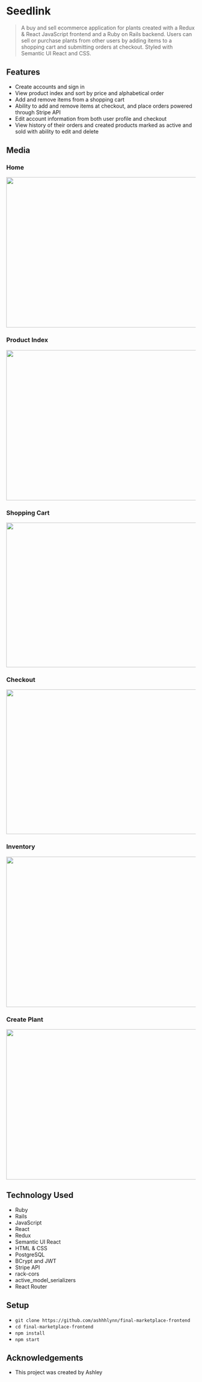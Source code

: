# Seedlink 
> A buy and sell ecommerce application for plants created with a Redux & React JavaScript frontend and a Ruby on Rails backend. Users can sell or purchase plants from other users by adding items to a shopping cart and submitting orders at checkout. Styled with Semantic UI React and CSS. 
  
## Features
- Create accounts and sign in
- View product index and sort by price and alphabetical order
- Add and remove items from a shopping cart
- Ability to add and remove items at checkout, and place orders powered through Stripe API
- Edit account information from both user profile and checkout
- View history of their orders and created products marked as active and sold with ability to edit and delete

## Media 
### Home
<img width="800" height="400" src="https://user-images.githubusercontent.com/84604278/227614097-af76bb6b-c356-41e9-af10-7b5d6bd35670.png">

### Product Index
<img width="800" height="400" src="https://user-images.githubusercontent.com/84604278/227587296-1b5871f0-92c5-4792-9dce-05451fc0a441.png">

### Shopping Cart
<img width="800" height="385" src="https://user-images.githubusercontent.com/84604278/227553772-03604489-1ec3-4fe1-b4db-fce11467b7e9.png">

### Checkout
<img width="800" height="385" src="https://user-images.githubusercontent.com/84604278/227588119-b350aded-1532-4dba-b680-306d5051dc38.png">

### Inventory
<img width="800" height="400" src="https://user-images.githubusercontent.com/84604278/227588163-8506c97b-7f7a-44e8-8dcf-5fdc4dbf482e.png">

### Create Plant
<img width="800" height="400" src="https://user-images.githubusercontent.com/84604278/227554530-7ee3ecb7-4c73-4f7b-b88e-cd86994f3228.png">

## Technology Used
- Ruby 
- Rails
- JavaScript
- React
- Redux
- Semantic UI React
- HTML & CSS
- PostgreSQL
- BCrypt and JWT 
- Stripe API
- rack-cors 
- active_model_serializers
- React Router

## Setup
- ` git clone https://github.com/ashhhlynn/final-marketplace-frontend `
- ` cd final-marketplace-frontend `
- ` npm install `
- ` npm start `

## Acknowledgements
- This project was created by Ashley
